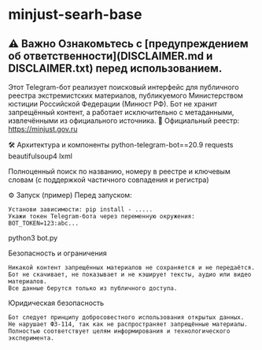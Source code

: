 # minjust-searh-base
## ⚠️ Важно Ознакомьтесь с [предупреждением об ответственности](DISCLAIMER.md и DISCLAIMER.txt) перед использованием.

Этот Telegram-бот реализует поисковый интерфейс для публичного реестра экстремистских материалов, публикуемого Министерством юстиции Российской Федерации (Минюст РФ). Бот не хранит запрещённый контент, а работает исключительно с метаданными, извлечёнными из официального источника.
🔗 Официальный реестр: https://minjust.gov.ru

🛠 Архитектура и компоненты 
python-telegram-bot==20.9
requests
beautifulsoup4
lxml
	
Полноценный поиск по названию, номеру в реестре и ключевым словам (с поддержкой частичного совпадения и регистра)
	
⚙️ Запуск (пример) 
Перед запуском: 

    Установи зависимости: pip install - .....
    Укажи токен Telegram-бота через переменную окружения: BOT_TOKEN=123:abc...
     
python3 bot.py
 
Безопасность и ограничения 

    Никакой контент запрещённых материалов не сохраняется и не передаётся.
    Бот не скачивает, не показывает и не кэширует тексты, аудио или видео материалов.
    Все данные берутся только из публичного доступа.
     
Юридическая безопасность 

    Бот следует принципу добросовестного использования открытых данных.
    Не нарушает ФЗ-114, так как не распространяет запрещённые материалы.
    Полностью соответствует целям информирования и технологического эксперимента.
     

 
